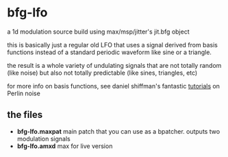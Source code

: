 # bfg-lfo
a 1d modulation source build using max/msp/jitter's jit.bfg object

this is basically just a regular old LFO that uses a signal derived from basis functions instead of a standard periodic waveform like sine or a triangle.

the result is a whole variety of undulating signals that are not totally random (like noise) but also not totally predictable (like sines, triangles, etc)

for more info on basis functions, see daniel shiffman's fantastic [tutorials](https://www.youtube.com/playlist?list=PLRqwX-V7Uu6bgPNQAdxQZpJuJCjeOr7VD) on Perlin noise

## the files
* **bfg-lfo.maxpat** main patch that you can use as a bpatcher. outputs two modulation signals
* **bfg-lfo.amxd** max for live version
